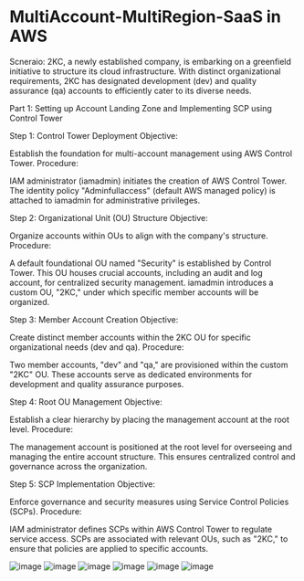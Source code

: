 # MultiAccount-MultiRegion-SaaS in AWS


Scneraio:
2KC, a newly established company, is embarking on a greenfield initiative to structure its cloud infrastructure. With distinct organizational requirements, 2KC has designated development (dev) and quality assurance (qa) accounts to efficiently cater to its diverse needs.


Part 1: Setting up Account Landing Zone and Implementing SCP using Control Tower

Step 1: Control Tower Deployment
Objective:

Establish the foundation for multi-account management using AWS Control Tower.
Procedure:

IAM administrator (iamadmin) initiates the creation of AWS Control Tower.
The identity policy "Adminfullaccess" (default AWS managed policy) is attached to iamadmin for administrative privileges.

Step 2: Organizational Unit (OU) Structure
Objective:

Organize accounts within OUs to align with the company's structure.
Procedure:

A default foundational OU named "Security" is established by Control Tower.
This OU houses crucial accounts, including an audit and log account, for centralized security management.
iamadmin introduces a custom OU, "2KC," under which specific member accounts will be organized.

Step 3: Member Account Creation
Objective:

Create distinct member accounts within the 2KC OU for specific organizational needs (dev and qa).
Procedure:

Two member accounts, "dev" and "qa," are provisioned within the custom "2KC" OU.
These accounts serve as dedicated environments for development and quality assurance purposes.

Step 4: Root OU Management
Objective:

Establish a clear hierarchy by placing the management account at the root level.
Procedure:

The management account is positioned at the root level for overseeing and managing the entire account structure.
This ensures centralized control and governance across the organization.

Step 5: SCP Implementation
Objective:

Enforce governance and security measures using Service Control Policies (SCPs).
Procedure:

IAM administrator defines SCPs within AWS Control Tower to regulate service access.
SCPs are associated with relevant OUs, such as "2KC," to ensure that policies are applied to specific accounts.


![image](https://github.com/Praveenraj29/MultiAccount-MultiRegion-SaaS-AWS/assets/44286337/6f47ae6a-fdf8-410f-a44d-95c95f8fd752)
![image](https://github.com/Praveenraj29/MultiAccount-MultiRegion-SaaS-AWS/assets/44286337/2ca901ba-02c2-431d-9cbb-c12b29031686)
![image](https://github.com/Praveenraj29/MultiAccount-MultiRegion-SaaS-AWS/assets/44286337/346f911e-d4b5-4d17-a38f-5639aab03ccf)
![image](https://github.com/Praveenraj29/MultiAccount-MultiRegion-SaaS-AWS/assets/44286337/3d7238bb-3cd7-4867-9c0b-37979c8c858c)
![image](https://github.com/Praveenraj29/MultiAccount-MultiRegion-SaaS-AWS/assets/44286337/7bdad29b-3c12-416d-a663-3bed898cf949)
![image](https://github.com/Praveenraj29/MultiAccount-MultiRegion-SaaS-AWS/assets/44286337/ba618aa4-0b51-4944-b9e0-d7f4c9ea7bfa)





